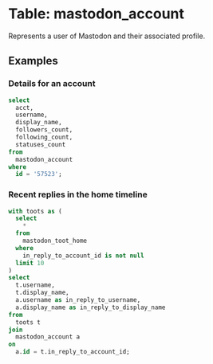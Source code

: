 # Table: mastodon_account

Represents a user of Mastodon and their associated profile.

## Examples

### Details for an account

```sql
select
  acct,
  username,
  display_name,
  followers_count,
  following_count,
  statuses_count
from
  mastodon_account
where
  id = '57523';
```

### Recent replies in the home timeline

```sql
with toots as (
  select
    *
  from
    mastodon_toot_home
  where
    in_reply_to_account_id is not null
  limit 10
)
select
  t.username,
  t.display_name,
  a.username as in_reply_to_username,
  a.display_name as in_reply_to_display_name
from
  toots t
join
  mastodon_account a
on
  a.id = t.in_reply_to_account_id;
```

